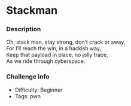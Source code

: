 # Stackman

### Description
Oh, stack man, stay strong, don’t crack or sway,\
For I’ll reach the win, in a hackish way,\
Keep that payload in place, no jolly trace,\
As we ride through cyberspace.

### Challenge info
- Difficulty: Beginner
- Tags: pwn

